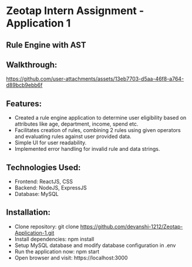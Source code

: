 # Zeotap Intern Assignment - Application 1
## Rule Engine with AST

## Walkthrough:
https://github.com/user-attachments/assets/13eb7703-d5aa-46f8-a764-d89bcb9ebb6f

## Features:
- Created a rule engine application to determine user eligibility based on attributes like age, department, income, spend etc.
- Facilitates creation of rules, combining 2 rules using given operators and evaluating rules against user provided data.
- Simple UI for user readability.
- Implemented error handling for invalid rule and data strings.

## Technologies Used:
- Frontend: ReactJS, CSS
- Backend: NodeJS, ExpressJS
- Database: MySQL

## Installation:
- Clone repository:
  git clone https://github.com/devanshi-1212/Zeotap-Application-1.git
- Install dependencies:
  npm install
- Setup MySQL database and modify database configuration in .env
- Run the application now:
  npm start
- Open browser and visit:
  https://localhost:3000
